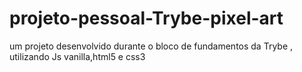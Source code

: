 # projeto-pessoal-Trybe-pixel-art
um projeto desenvolvido durante o bloco de fundamentos da Trybe , utilizando Js vanilla,html5 e css3
